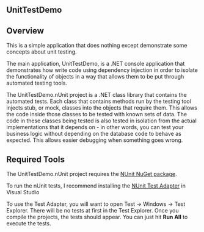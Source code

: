 ## UnitTestDemo ##

## Overview ##

This is a simple application that does nothing except demonstrate some
concepts about unit testing. 

The main application, UnitTestDemo, is a .NET
console application that demonstrates how write code using dependency injection
in order to isolate the functionality of objects in a way that allows them to
be put through automated testing tools.

The UnitTestDemo.nUnit project is a .NET class library that contains the 
automated tests. Each class that contains methods run by the testing tool 
injects stub, or mock, classes into the objects that require them. This allows
the code inside those classes to be tested with known sets of data. The code
in these classes being tested is also tested in isolation from the actual
implementations that it depends on - in other words, you can test your 
business logic without depending on the database code to behave as expected.
This allows easier debugging when something goes wrong.

## Required Tools ##

The UnitTestDemo.nUnit project requires the [NUnit NuGet package](https://www.nuget.org/packages/NUnit/).

To run the nUnit tests, I recommend installing the [NUnit Test Adapter](https://www.nuget.org/packages/NUnit3TestAdapter/) in Visual Studio

To use the Test Adapter, you will want to open 
Test -> Windows -> Test Explorer.
There will be no tests at first in the Test Explorer. Once you compile the
projects, the tests should appear. You can just hit __Run All__ to execute the
tests.
